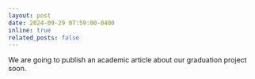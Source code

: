 ```yaml
---
layout: post
date: 2024-09-29 07:59:00-0400
inline: true
related_posts: false
---
```


We are going to publish an academic article about our graduation project soon.
